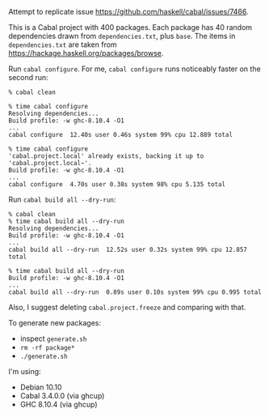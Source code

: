 
Attempt to replicate issue https://github.com/haskell/cabal/issues/7466.

This is a Cabal project with 400 packages. Each package has 40 random dependencies drawn from `dependencies.txt`, plus `base`. The items in `dependencies.txt` are taken from https://hackage.haskell.org/packages/browse.

Run `cabal configure`. For me, `cabal configure` runs noticeably faster on the second run:

```
% cabal clean 

% time cabal configure   
Resolving dependencies...
Build profile: -w ghc-8.10.4 -O1
...
cabal configure  12.40s user 0.46s system 99% cpu 12.889 total

% time cabal configure 
'cabal.project.local' already exists, backing it up to 'cabal.project.local~'.
Build profile: -w ghc-8.10.4 -O1
...
cabal configure  4.70s user 0.38s system 98% cpu 5.135 total
```

Run `cabal build all --dry-run`:

```
% cabal clean
% time cabal build all --dry-run 
Resolving dependencies...
Build profile: -w ghc-8.10.4 -O1
...
cabal build all --dry-run  12.52s user 0.32s system 99% cpu 12.857 total

% time cabal build all --dry-run 
Build profile: -w ghc-8.10.4 -O1
...
cabal build all --dry-run  0.89s user 0.10s system 99% cpu 0.995 total
```

Also, I suggest deleting `cabal.project.freeze` and comparing with that.

To generate new packages:
- inspect `generate.sh`
- `rm -rf package*`
- `./generate.sh`

I'm using:
- Debian 10.10
- Cabal 3.4.0.0 (via ghcup)
- GHC 8.10.4 (via ghcup)
